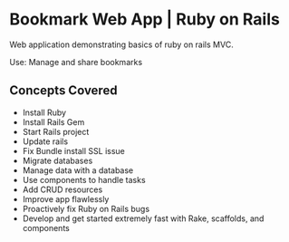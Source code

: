 # Bookmark Web App | Ruby on Rails

Web application demonstrating basics of ruby on rails MVC. 

Use: Manage and share bookmarks

## Concepts Covered

- Install Ruby
- Install Rails Gem
- Start Rails project
- Update rails
- Fix Bundle install SSL issue
- Migrate databases
- Manage data with a database
- Use components to handle tasks
- Add CRUD resources
- Improve app flawlessly
- Proactively fix Ruby on Rails bugs
- Develop and get started extremely fast with Rake, scaffolds, and components